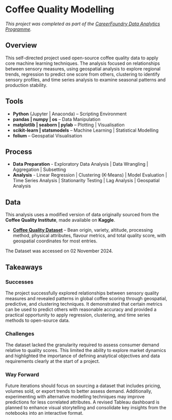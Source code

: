 # Coffee Quality Modelling
*This project was completed as part of the [CareerFoundry Data Analytics Programme](https://careerfoundry.com/en/courses/become-a-data-analyst/).*

## Overview
This self-directed project used open-source coffee quality data to apply core machine learning techniques. The analysis focused on relationships between sensory measures, using geospatial analysis to explore regional trends, regression to predict one score from others, clustering to identify sensory profiles, and time series analysis to examine seasonal patterns and production stability.

## Tools
- **Python** (Jupyter | Anaconda) – Scripting Environment
- **pandas | numpy | os** – Data Manipulation
- **matplotlib | seaborn | pylab** – Plotting | Visualisation
- **scikit-learn | statsmodels** – Machine Learning | Statistical Modelling
- **folium** – Geospatial Visualisation
<!--- **Tableau** – Dashboard Design-->

## Process
- **Data Preparation** - Exploratory Data Analysis | Data Wrangling | Aggregation | Subsetting
- **Analysis** - Linear Regression | Clustering (K-Means) | Model Evaluation | Time Series Analysis | Stationarity Testing | Lag Analysis | Geospatial Analysis
<!-- - Visualisation | Dashboard Design-->

## Data
This analysis uses a modified version of data originally sourced from the **Coffee Quality Institute**, made available on **Kaggle**.

- [**Coffee Quality Dataset**](https://www.kaggle.com/datasets/adampq/coffee-quality-with-locations-of-origin/data) – Bean origin, variety, altitude, processing method, physical attributes, flavour metrics, and total quality score, with geospatial coordinates for most entries.
    
The Dataset was accessed on 02 November 2024.

<!-- ## Deliverables
- **Tableau Dashboard**

## Key Insights
### 1. Which countries produce the best coffee?


### 2. Can certain measures be used to predict the scores of others?


### 3. Is there a higher demand for coffee with better quality scores? -->


## Takeaways
### Successes
The project successfully explored relationships between sensory quality measures and revealed patterns in global coffee scoring through geospatial, predictive, and clustering techniques. It demonstrated that certain metrics can be used to predict others with reasonable accuracy and provided a practical opportunity to apply regression, clustering, and time series methods to open-source data.

### Challenges
The dataset lacked the granularity required to assess consumer demand relative to quality scores. This limited the ability to explore market dynamics and highlighted the importance of defining analytical objectives and data requirements clearly at the start of a project.

### Way Forward
Future iterations should focus on sourcing a dataset that includes pricing, volumes sold, or export trends to better assess demand. Additionally, experimenting with alternative modelling techniques may improve predictions for less correlated attributes. A revised Tableau dashboard is planned to enhance visual storytelling and consolidate key insights from the notebooks into an interactive format.
